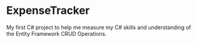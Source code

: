 # ExpenseTracker
My first C# project to help me measure my C# skills and understanding of the Entity Framework CRUD Operations.
